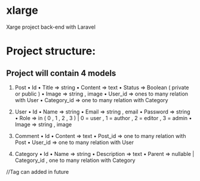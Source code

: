 # xlarge
Xarge project back-end with Laravel


# Project structure:
## Project will contain 4 models

1)	Post
    •	Id
    •	Title			=> string
    •	Content		=> text
    •	Status			=> Boolean  ( private or public )
    •	Image			=> string , image
    •	User_id		=> ones to many relation with User
    •	Category_id		=> one to many relation with Category

2)	User
    •	Id
    •	Name			=> string
    •	Email			=> string , email
    •	Password		=> string
    •	Role			=> in ( 0 , 1 , 2 , 3 ) | 0 = user , 1 = author , 2 = editor , 3 = admin 
    •	Image			=> string , image

3)	Comment
    •	Id
    •	Content		=> text
    •	Post_id		=> one to many relation with Post
    •	User_id		=> one to many relation with User

4)	Category
    •	Id
    •	Name			=> string
    •	Description		=> text
    •	Parent			=> nullable | Category_id  , one to many relation with Category

//Tag can added in future

